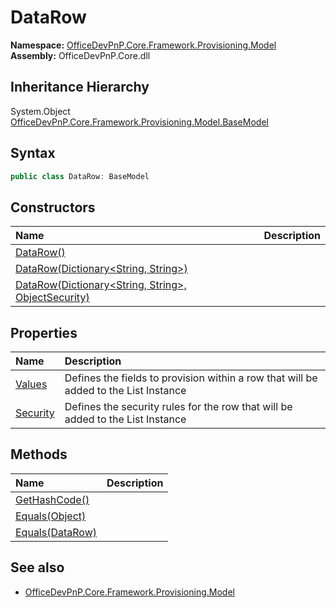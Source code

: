 # DataRow
**Namespace:** [OfficeDevPnP.Core.Framework.Provisioning.Model](OfficeDevPnP.Core.Framework.Provisioning.Model.md)  
**Assembly:** OfficeDevPnP.Core.dll  
## Inheritance Hierarchy
System.Object  
    [OfficeDevPnP.Core.Framework.Provisioning.Model.BaseModel](OfficeDevPnP.Core.Framework.Provisioning.Model.BaseModel.md)
## Syntax
```C#
public class DataRow: BaseModel
```
## Constructors
|**Name**|**Description**|
|:-----|:-----|
| [DataRow()](OfficeDevPnP.Core.Framework.Provisioning.Model.DataRow.ctor1.md) | 
| [DataRow(Dictionary<String, String>)](OfficeDevPnP.Core.Framework.Provisioning.Model.DataRow.ctor2.md) | 
| [DataRow(Dictionary<String, String>, ObjectSecurity)](OfficeDevPnP.Core.Framework.Provisioning.Model.DataRow.ctor3.md) | 
## Properties
|**Name**|**Description**|
|:-----|:-----|
| [Values](OfficeDevPnP.Core.Framework.Provisioning.Model.DataRow.Values.md) | Defines the fields to provision within a row that will be added to the List Instance
| [Security](OfficeDevPnP.Core.Framework.Provisioning.Model.DataRow.Security.md) | Defines the security rules for the row that will be added to the List Instance
## Methods
|**Name**|**Description**|
|:-----|:-----|
| [GetHashCode()](OfficeDevPnP.Core.Framework.Provisioning.Model.DataRow.1c6872bd.md) | 
| [Equals(Object)](OfficeDevPnP.Core.Framework.Provisioning.Model.DataRow.3520ddbb.md) | 
| [Equals(DataRow)](OfficeDevPnP.Core.Framework.Provisioning.Model.DataRow.26d55d27.md) | 
## See also
- [OfficeDevPnP.Core.Framework.Provisioning.Model](OfficeDevPnP.Core.Framework.Provisioning.Model.md)
